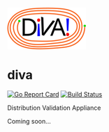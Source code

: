 ![DIVA](docs/static/diva-logo.png)

# diva

[![Go Report Card](https://goreportcard.com/badge/github.com/clearlinux/diva)](https://goreportcard.com/report/github.com/clearlinux/diva)
[![Build Status](https://travis-ci.org/clearlinux/diva.svg?branch=master)](https://travis-ci.org/clearlinux/diva)

Distribution Validation Appliance

Coming soon...
